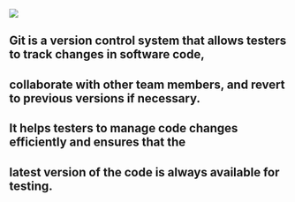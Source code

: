 
![](https://internet-lab.ru/sites/internet-lab.ru/files/styles/medium/public/2022-10/git.png?itok=_FykWujU)
## Git is a version control system that allows testers to track changes in software code,
## collaborate with other team members, and revert to previous versions if necessary.
## It helps testers to manage code changes efficiently and ensures that the 
## latest version of the code is always available for testing.

